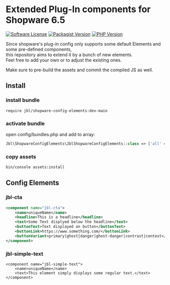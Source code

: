 # Extended Plug-In components for Shopware 6.5
[![Software License](https://img.shields.io/badge/license-MIT-brightgreen.svg?style=flat)](LICENSE)
[![Packagist Version](https://img.shields.io/packagist/v/jbl/shopware-config-elements.svg?style=flat&include_prereleases)](https://packagist.org/packages/papyrus/symfony-serializer)
[![PHP Version](https://img.shields.io/badge/php-%5E8.0-8892BF.svg?style=flat)](http://www.php.net)

Since shopware's plug-in config only supports some default Elements and some pre-defined components,  
this repository aims to extend it by a bunch of new elements.  
Feel free to add your own or to adjust the existing ones.

Make sure to pre-build the assets and commit the compiled JS as well.

## Install

### install bundle
```require jbl/shopware-config-elements:dev-main```

### activate bundle
open config/bundles.php and add to array:

```php
Jbl\ShopwareConfigElements\JblShopwareConfigElements::class => ['all' => true]
```

### copy assets
```bash
bin/console assets:install
```

## Config Elements

### jbl-cta
```xml
<component name="jbl-cta">
    <name>uniqueName</name>
    <headline>This is a headline</headline>
    <text>Some Text displyed below the headline</text>
    <buttonText>Text displayed on button</buttonText>
    <buttonLink>https://www.something.com/</buttonLink>
    <buttonVariant>primary|ghost|danger|ghost-danger|contrast|context</buttonVariant>
</component>
```


### jbl-simple-text
```
<component name="jbl-simple-text">
    <name>uniqueName</name>
    <text>This element simply displays some regular text.</text>
</component>
```